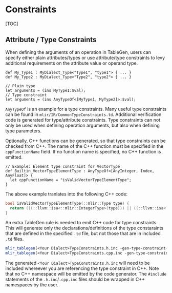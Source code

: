 # Constraints

[TOC]

## Attribute / Type Constraints

When defining the arguments of an operation in TableGen, users can specify
either plain attributes/types or use attribute/type constraints to levy
additional requirements on the attribute value or operand type.

```tablegen
def My_Type1 : MyDialect_Type<"Type1", "type1"> { ... }
def My_Type2 : MyDialect_Type<"Type2", "type2"> { ... }

// Plain type
let arguments = (ins MyType1:$val);
// Type constraint
let arguments = (ins AnyTypeOf<[MyType1, MyType2]>:$val);
```

`AnyTypeOf` is an example for a type constraints. Many useful type constraints
can be found in `mlir/IR/CommonTypeConstraints.td`. Additional verification
code is generated for type/attribute constraints. Type constraints can not only
be used when defining operation arguments, but also when defining type
parameters.

Optionally, C++ functions can be generated, so that type constraints can be
checked from C++. The name of the C++ function must be specified in the
`cppFunctionName` field. If no function name is specified, no C++ function is
emitted.

```tablegen
// Example: Element type constraint for VectorType
def Builtin_VectorTypeElementType : AnyTypeOf<[AnyInteger, Index, AnyFloat]> {
  let cppFunctionName = "isValidVectorTypeElementType";
}
```

The above example tranlates into the following C++ code:
```c++
bool isValidVectorTypeElementType(::mlir::Type type) {
  return (((::llvm::isa<::mlir::IntegerType>(type))) || ((::llvm::isa<::mlir::IndexType>(type))) || ((::llvm::isa<::mlir::FloatType>(type))));
}
```

An extra TableGen rule is needed to emit C++ code for type constraints. This
will generate only the declarations/definitions of the type constaraints that
are defined in the specified `.td` file, but not those that are in included
`.td` files.

```cmake
mlir_tablegen(<Your Dialect>TypeConstraints.h.inc -gen-type-constraint-decls)
mlir_tablegen(<Your Dialect>TypeConstraints.cpp.inc -gen-type-constraint-defs)
```

The generated `<Your Dialect>TypeConstraints.h.inc` will need to be included
whereever you are referencing the type constraint in C++. Note that no C++
namespace will be emitted by the code generator. The `#include` statements of
the `.h.inc`/`.cpp.inc` files should be wrapped in C++ namespaces by the user.
